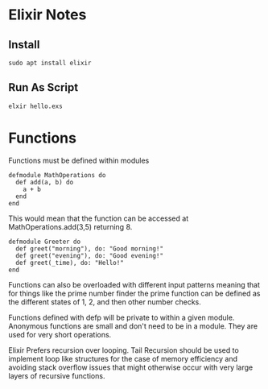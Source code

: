 # Elixir Notes

## Install 

```
sudo apt install elixir
```

## Run As Script

```
elxir hello.exs
```

# Functions

Functions must be defined within modules 

```
defmodule MathOperations do
  def add(a, b) do
    a + b
  end
end
```
This would mean that the function can be accessed at MathOperations.add(3,5) returning 8.

```
defmodule Greeter do
  def greet("morning"), do: "Good morning!"
  def greet("evening"), do: "Good evening!"
  def greet(_time), do: "Hello!"
end
```
Functions can also be overloaded with different input patterns meaning that for things like the prime number finder the prime function can be defined as the different states of 1, 2, and then other number checks. 

Functions defined with defp will be private to within a given module. Anonymous functions are small and don't need to be in a module. They are used for very short operations. 

Elixir Prefers recursion over looping. Tail Recursion should be used to implement loop like structures for the case of memory efficiency and avoiding stack overflow issues that might otherwise occur with very large layers of recursive functions.
